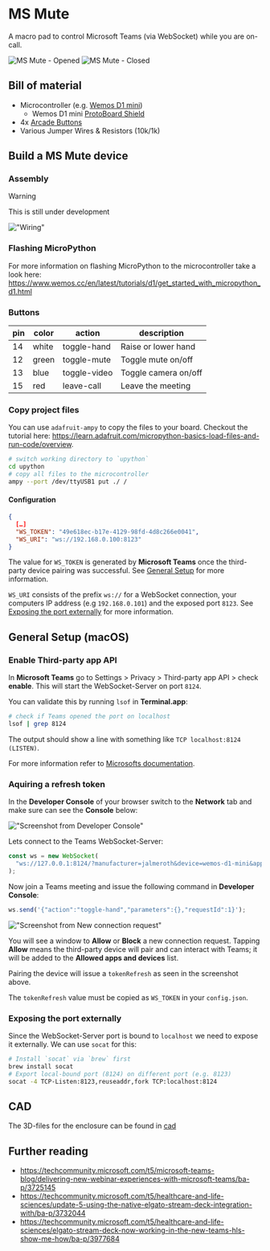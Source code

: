 # MS Mute

A macro pad to control Microsoft Teams (via WebSocket) while you are on-call.

![MS Mute - Opened](./static/msmute-opened.png "MS Mute - Opened")
![MS Mute - Closed](./static/msmute-closed.png "MS Mute - Closed")

## Bill of material

- Microcontroller (e.g. [Wemos D1 mini](https://www.wemos.cc/en/latest/d1/d1_mini.html))
  - Wemos D1 mini [ProtoBoard Shield](https://www.wemos.cc/en/latest/d1_mini_shield/protoboard.html)
- 4x [Arcade Buttons](https://www.amazon.de/dp/B075DCB7LT)
- Various Jumper Wires & Resistors (10k/1k)

## Build a MS Mute device

### Assembly

> [!WARNING]
> This is still under development

!["Wiring"](./static/wiring.png "Wiring")

### Flashing MicroPython

For more information on flashing MicroPython to the microcontroller take a look here: <https://www.wemos.cc/en/latest/tutorials/d1/get_started_with_micropython_d1.html>

### Buttons

| pin | color | action       | description          |
| --- | ----- | ------------ | -------------------- |
| 14  | white | toggle-hand  | Raise or lower hand  |
| 12  | green | toggle-mute  | Toggle mute on/off   |
| 13  | blue  | toggle-video | Toggle camera on/off |
| 15  | red   | leave-call   | Leave the meeting    |

### Copy project files

You can use `adafruit-ampy` to copy the files to your board. Checkout the tutorial here: <https://learn.adafruit.com/micropython-basics-load-files-and-run-code/overview>.

```sh
# switch working directory to `upython`
cd upython
# copy all files to the microcontroller
ampy --port /dev/ttyUSB1 put ./ /
```

#### Configuration

```json filename=config.json
{
  […]
  "WS_TOKEN": "49e618ec-b17e-4129-98fd-4d8c266e0041",
  "WS_URI": "ws://192.168.0.100:8123"
}
```

The value for `WS_TOKEN` is generated by **Microsoft Teams** once the third-party device pairing was successful. See [General Setup](#general-setup-macos) for more information.

`WS_URI` consists of the prefix `ws://` for a WebSocket connection, your computers IP address (e.g `192.168.0.101`) and the exposed port `8123`. See [Exposing the port externally](#exposing-the-port-externally) for more information.

## General Setup (macOS)

### Enable Third-party app API

In **Microsoft Teams** go to Settings > Privacy > Third-party app API > check **enable**.
This will start the WebSocket-Server on port `8124`.

You can validate this by running `lsof` in **Terminal.app**:

```sh
# check if Teams opened the port on localhost
lsof | grep 8124
```

The output should show a line with something like `TCP localhost:8124 (LISTEN)`.

For more information refer to [Microsofts documentation](https://support.microsoft.com/en-us/office/connect-to-third-party-devices-in-microsoft-teams-aabca9f2-47bb-407f-9f9b-81a104a883d6).

### Aquiring a refresh token

In the **Developer Console** of your browser switch to the **Network** tab and make sure can see the **Console** below:

!["Screenshot from Developer Console"](./static/screenshot-developer-console.png "Screenshot from Developer Console")

Lets connect to the Teams WebSocket-Server:

```js
const ws = new WebSocket(
  "ws://127.0.0.1:8124/?manufacturer=jalmeroth&device=wemos-d1-mini&app=msmute&app-version=1.0&protocol-version=2.0.0&token=",
);
```

Now join a Teams meeting and issue the following command in **Developer Console**:

```js
ws.send('{"action":"toggle-hand","parameters":{},"requestId":1}');
```

!["Screenshot from New connection request"](./static/screenshot-new-connection-request.png "Screenshot from New connection request")

You will see a window to **Allow** or **Block** a new connection request.
Tapping **Allow** means the third-party device will pair and can interact with Teams; it will be added to the **Allowed apps and devices** list.

Pairing the device will issue a `tokenRefresh` as seen in the screenshot above.

The `tokenRefresh` value must be copied as `WS_TOKEN` in your `config.json`.

### Exposing the port externally

Since the WebSocket-Server port is bound to `localhost` we need to expose it externally. We can use `socat` for this:

```sh
# Install `socat` via `brew` first
brew install socat
# Export local-bound port (8124) on different port (e.g. 8123)
socat -4 TCP-Listen:8123,reuseaddr,fork TCP:localhost:8124
```

## CAD

The 3D-files for the enclosure can be found in [cad](./cad/)

## Further reading

- <https://techcommunity.microsoft.com/t5/microsoft-teams-blog/delivering-new-webinar-experiences-with-microsoft-teams/ba-p/3725145>
- <https://techcommunity.microsoft.com/t5/healthcare-and-life-sciences/update-5-using-the-native-elgato-stream-deck-integration-with/ba-p/3732044>
- <https://techcommunity.microsoft.com/t5/healthcare-and-life-sciences/elgato-stream-deck-now-working-in-the-new-teams-hls-show-me-how/ba-p/3977684>
